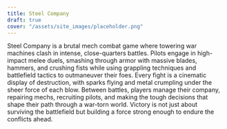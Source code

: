 ```yaml
---
title: Steel Company
draft: true
cover: "/assets/site_images/placeholder.png"
---
```


Steel Company is a brutal mech combat game where towering war machines clash in intense, close-quarters battles. Pilots engage in high-impact melee duels, smashing through armor with massive blades, hammers, and crushing fists while using grappling techniques and battlefield tactics to outmaneuver their foes. Every fight is a cinematic display of destruction, with sparks flying and metal crumpling under the sheer force of each blow. Between battles, players manage their company, repairing mechs, recruiting pilots, and making the tough decisions that shape their path through a war-torn world. Victory is not just about surviving the battlefield but building a force strong enough to endure the conflicts ahead.